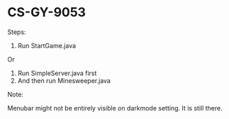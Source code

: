 # CS-GY-9053


Steps:

1. Run StartGame.java

Or

1. Run SimpleServer.java first
2. And then run Minesweeper.java


Note:

Menubar might not be entirely visible on darkmode setting.
It is still there.